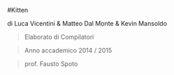 #Kitten

di Luca Vicentini 
 & Matteo Dal Monte
 & Kevin Mansoldo
> Elaborato di Compilatori

> Anno accademico 2014 / 2015


> prof. Fausto Spoto
